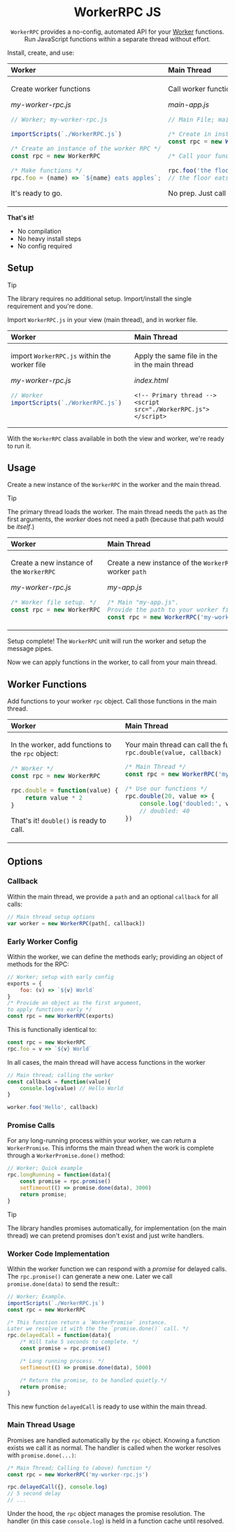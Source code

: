 <div align="center">

# WorkerRPC JS

`WorkerRPC` provides a no-config, automated API for your [Worker](https://developer.mozilla.org/en-US/docs/Web/API/Worker) functions.<br>
Run JavaScript functions within a separate thread without effort.

</div>

Install, create, and use:

<table>
<thead><tr>
  <th align="left">Worker</th>
  <th align="left">Main Thread</th>
</tr></thead>
<tbody><tr valign="top"><td>

Create worker functions

_my-worker-rpc.js_

```js
// Worker; my-worker-rpc.js

importScripts(`./WorkerRPC.js`)

/* Create an instance of the worker RPC */
const rpc = new WorkerRPC

/* Make functions */
rpc.foo = (name) => `${name} eats apples`;
```

It's ready to go.

</td><td>

Call worker functions

_main-app.js_

```js
// Main File; main-app.js

/* Create in instance of the worker RPC */
const rpc = new WorkerRPC('my-worker-rpc.js')

/* Call your functions */

rpc.foo('the floor', console.log)
// the floor eats apples.
```

No prep. Just call functions.

</td></tbody></table>

**That's it!**

+ No compilation
+ No heavy install steps
+ No config required


## Setup

> [!TIP]
> The library requires no additional setup. Import/install the single requirement and you're done.

Import `WorkerRPC.js` in your view (main thread), and in worker file.

<table>
<thead><tr>
  <th align="left">Worker</th>
  <th align="left">Main Thread</th>
</tr></thead>
<tbody><tr valign="top"><td>

import `WorkerRPC.js` within the worker file

_my-worker-rpc.js_

```js
// Worker
importScripts(`./WorkerRPC.js`)
```

</td><td>

Apply the same file in the in the main thread

_index.html_
```jinja
<!-- Primary thread -->
<script src="./WorkerRPC.js"></script>
```

</td></tbody></table>

With the `WorkerRPC` class available in both the view and worker, we're ready to run it.

## Usage

Create a new instance of the `WorkerRPC` in the worker and the main thread.

> [!TIP]
> The primary thread loads the worker.
> The main thread needs the `path` as the first arguments, the _worker_ does not need a path (because that path would be _itself_.)

<table>
<thead><tr>
  <th align="left">Worker</th>
  <th align="left">Main Thread</th>
</tr></thead>
<tbody><tr valign="top"><td>

Create a new instance of the `WorkerRPC`

_my-worker-rpc.js_
```js
/* Worker file setup. */
const rpc = new WorkerRPC
```

</td><td>

Create a new instance of the `WorkerRPC` with the worker `path`

_my-app.js_
```js
/* Main "my-app.js".
Provide the path to your worker file */
const rpc = new WorkerRPC('my-worker-rpc.js')
```

</td></tbody></table>

Setup complete! The `WorkerRPC` unit will run the worker and setup the message pipes.

Now we can apply functions in the worker, to call from your main thread.


## Worker Functions

Add functions to your worker `rpc` object. Call those functions in the main thread.

<table>
<thead><tr>
  <th align="left">Worker</th>
  <th align="left">Main Thread</th>
</tr></thead>
<tbody><tr valign="top"><td>

In the worker, add functions to the `rpc` object:

```js
/* Worker */
const rpc = new WorkerRPC

rpc.double = function(value) {
    return value * 2
}
```

That's it! `double()` is ready to call.

</td><td>

Your main thread can call the function `rpc.double(value, callback)`

```js
/* Main Thread */
const rpc = new WorkerRPC('my-worker-rpc.js')

/* Use our functions */
rpc.double(20, value => {
    console.log('doubled:', value)
    // doubled: 40
})
```

</td></tbody></table>


## Options


### Callback

Within the main thread, we provide a `path` and an optional `callback` for all calls:

```js
// Main thread setup options
var worker = new WorkerRPC(path[, callback])
```

### Early Worker Config

Within the worker, we can define the methods early; providing an object of methods for the RPC:

```js
// Worker; setup with early config
exports = {
    foo: (v) => `${v} World`
}
/* Provide an object as the first argument,
to apply functions early */
const rpc = new WorkerRPC(exports)
```

This is functionally identical to:

```js
const rpc = new WorkerRPC
rpc.foo = v => `${v} World`
```

In all cases, the main thread will have access functions in the worker

```js
// Main thread; calling the worker
const callback = function(value){
    console.log(value) // Hello World
}

worker.foo('Hello', callback)
```

### Promise Calls

For any long-running process within your worker, we can return a `WorkerPromise`. This informs the main thread when the work is complete through a `WorkerPromise.done()` method:

```js
// Worker; Quick example
rpc.longRunning = function(data){
    const promise = rpc.promise()
    setTimeout(() => promise.done(data), 3000)
    return promise;
}
```

> [!TIP]
> The library handles promises automatically, for implementation (on the main thread) we can pretend promises don't exist and just write handlers.

### Worker Code Implementation

Within the worker function we can respond with a _promise_ for delayed calls. The `rpc.promise()` can generate a new one. Later we call `promise.done(data)` to send the result::

```js
// Worker; Example.
importScripts(`./WorkerRPC.js`)
const rpc = new WorkerRPC

/* This function return a `WorkerPromise` instance.
Later we resolve it with the the `promise.done()` call. */
rpc.delayedCall = function(data){
    /* Will take 5 seconds to complete. */
    const promise = rpc.promise()

    /* Long running process. */
    setTimeout(() => promise.done(data), 5000)

    /* Return the promise, to be handled quietly.*/
    return promise;
}
```

This new function `delayedCall` is ready to use within the main thread.


### Main Thread Usage

Promises are handled automatically by the `rpc` object. Knowing a function exists we call it as normal. The handler is called when the worker resolves with `promise.done(...)`:

```js
/* Main Thread; Calling to (above) function */
const rpc = new WorkerRPC('my-worker-rpc.js')

rpc.delayedCall({}, console.log)
// 5 second delay
// ...
```

Under the hood, the `rpc` object manages the promise resolution. The handler (in this case `console.log`) is held in a function cache until resolved.

